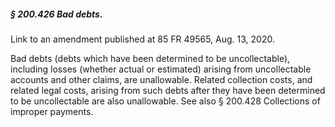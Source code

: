 ##### § 200.426 Bad debts. #####

Link to an amendment published at 85 FR 49565, Aug. 13, 2020.

Bad debts (debts which have been determined to be uncollectable), including losses (whether actual or estimated) arising from uncollectable accounts and other claims, are unallowable. Related collection costs, and related legal costs, arising from such debts after they have been determined to be uncollectable are also unallowable. See also § 200.428 Collections of improper payments.